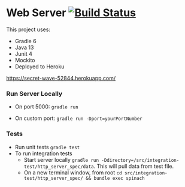# Web Server  [![Build Status](https://travis-ci.org/agonzalez0515/webServer.svg?branch=master)](https://travis-ci.org/agonzalez0515/webServer)



This project uses:
* Gradle 6
* Java 13
* Junit 4
* Mockito
* Deployed to Heroku

https://secret-wave-52844.herokuapp.com/

### Run Server Locally

* On port 5000: `gradle run`

* On custom port: `gradle run -Dport=yourPortNumber`


### Tests

* Run unit tests `gradle test`
* To run integration tests
  - Start server locally `gradle run -Ddirectory=/src/integration-test/http_server_spec/data`. This will pull data from test file. 
  - On a new terminal window, from root `cd src/integration-test/http_server_spec/ && bundle exec spinach`
